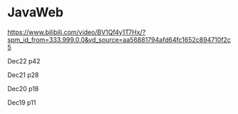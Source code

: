 # JavaWeb
https://www.bilibili.com/video/BV1Qf4y1T7Hx/?spm_id_from=333.999.0.0&vd_source=aa56881794afd64fc1652c894710f2c5

Dec22 p42

Dec21 p28

Dec20 p18

Dec19 p11
